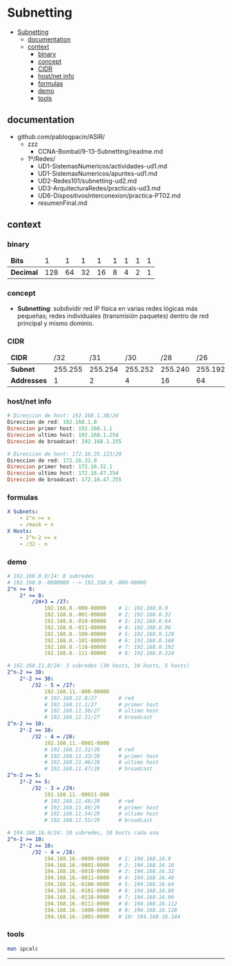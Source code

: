 # Subnetting

- [Subnetting](#subnetting)
  - [documentation](#documentation)
  - [context](#context)
    - [binary](#binary)
    - [concept](#concept)
    - [CIDR](#cidr)
    - [host/net info](#hostnet-info)
    - [formulas](#formulas)
    - [demo](#demo)
    - [tools](#tools)


## documentation

- github.com/pabloqpacin/ASIR/
  - zzz
    - CCNA-Bombal/9-13-Subnetting/readme.md
  - 1º/Redes/
    - UD1-SistemasNumericos/actividades-ud1.md
    - UD1-SistemasNumericos/apuntes-ud1.md
    - UD2-Redes101/subnetting-ud2.md
    - UD3-ArquitecturaRedes/practicals-ud3.md
    - UD6-DispositivosInterconexion/practica-PT02.md
    - resumenFinal.md


## context

### binary

<table>
    <thead>
        <tr>
            <td><b>Bits</b></td>
            <td>1</td>
            <td>1</td>
            <td>1</td>
            <td>1</td>
            <td>1</td>
            <td>1</td>
            <td>1</td>
            <td>1</td>
        </tr>
    </thead>
    <tbody>
        <tr>
            <td><b>Decimal</b></td>
            <td>128</td>
            <td>64</td>
            <td>32</td>
            <td>16</td>
            <td>8</td>
            <td>4</td>
            <td>2</td>
            <td>1</td>
        </tr>
    </tbody>
</table>


### concept

- **Subnetting**: subdividir red IP física en varias redes lógicas más pequeñas; redes individuales (transmisión paquetes) dentro de red principal y mismo dominio.

<!-- ### network classes

```ps1
A: 10.10.14.27/23
A: 94.237.58.31/22
``` -->

### CIDR

<table>
    <thead>
        <tr>
            <td><b>CIDR</b></td>
            <td>/32</td>
            <td>/31</td>
            <td>/30</td>
            <td>/28</td>
            <td>/26</td>
            <td>/25</td>
            <td>/24</td>
            <td>/23</td>
            <td>/22</td>
            <td>/20</td>
            <td>/18</td>
        </tr>
    </thead>
    <tbody>
        <tr>
            <td><b>Subnet</b></td>
            <td>255.255</td>
            <td>255.254</td>
            <td>255.252</td>
            <td>255.240</td>
            <td>255.192</td>
            <td>255.128</td>
            <td>255.0</td>
            <td>254.0</td>
            <td>252.0</td>
            <td>240.0</td>
            <td>192.0</td>
        </tr>
        <tr>
            <td><b>Addresses</b></td>
            <td>1</td>
            <td>2</td>
            <td>4</td>
            <td>16</td>
            <td>64</td>
            <td>128</td>
            <td>256</td>
            <td>512</td>
            <td>1024</td>
            <td>4096</td>
            <td>16384</td>
        </tr>
    </tbody>
</table>

### host/net info

```ps1
# Direccion de host: 192.168.1.38/24
Direccion de red: 192.168.1.0
Direccion primer host: 192.168.1.1
Direccion ultimo host: 192.168.1.254
Direccion de broadcast: 192.168.1.255

# Direccion de host: 172.16.35.123/20
Direccion de red: 172.16.32.0
Direccion primer host: 172.16.32.1
Direccion ultimo host: 172.16.47.254
Direccion de broadcast: 172.16.47.255
```

### formulas

```yaml
X Subnets:
    - 2^n >= x
    - /mask + n
X Hosts:
    - 2^n-2 >= x
    - /32 - n
```

### demo

```yaml
# 192.168.0.0/24: 8 subredes
# 192.168.0.-0000000 --> 192.168.0.-000-00000
2^n >= 8:
    2³ >= 8:
        /24+3 = /27:
            192.168.0.-000-00000    # 1: 192.168.0.0
            192.168.0.-001-00000    # 2: 192.168.0.32
            192.168.0.-010-00000    # 3: 192.168.0.64
            192.168.0.-011-00000    # 4: 192.168.0.96
            192.168.0.-100-00000    # 5: 192.168.0.128
            192.168.0.-101-00000    # 6: 192.168.0.160
            192.168.0.-110-00000    # 7: 192.168.0.192
            192.168.0.-111-00000    # 8: 192.168.0.224
```
```yaml
# 192.168.11.0/24: 3 subredes (30 hosts, 10 hosts, 5 hosts)
2^n-2 >= 30:
    2⁵-2 >= 30:
        /32 - 5 = /27:
            192.168.11.-000-00000
            # 192.168.11.0/27       # red
            # 192.168.11.1/27       # primer host
            # 192.168.11.30/27      # ultimo host
            # 192.168.11.31/27      # broadcast
2^n-2 >= 10:
    2⁴-2 >= 10:
        /32 - 4 = /28:
            192.168.11.-0001-0000
            # 192.168.11.32/28      # red
            # 192.168.11.33/28      # primer host
            # 192.168.11.46/28      # ultimo host
            # 192.168.11.47/28      # broadcast
2^n-2 >= 5:
    2³-2 >= 5:
        /32 - 3 = /29:
            192.168.11.-00011-000
            # 192.168.11.48/29      # red
            # 192.168.11.49/29      # primer host
            # 192.168.11.54/29      # ultimo host
            # 192.168.11.55/29      # broadcast
```
```yaml
# 194.168.16.0/24: 10 subredes, 10 hosts cada una
2^n-2 >= 10:
    2⁴-2 >= 10:
        /32 - 4 = /28:
            194.168.16.-0000-0000   # 1: 194.168.16.0
            194.168.16.-0001-0000   # 2: 194.168.16.16
            194.168.16.-0010-0000   # 3: 194.168.16.32
            194.168.16.-0011-0000   # 4: 194.168.16.48
            194.168.16.-0100-0000   # 5: 194.168.16.64
            194.168.16.-0101-0000   # 6: 194.168.16.80
            194.168.16.-0110-0000   # 7: 194.168.16.96
            194.168.16.-0111-0000   # 8: 194.168.16.112
            194.168.16.-1000-0000   # 9: 194.168.16.128
            194.168.16.-1001-0000   # 10: 194.168.16.144
```

### tools

```bash
man ipcalc
```

---

<!-- ## challenges

---


# OJO

```mermaid
    flowchart LR;

x_subnets(X Subnets)
x_hosts(X Hosts)
formula_subnet>2^n >= x]
formula_hosts>2^n-2 >= x]

``` -->

